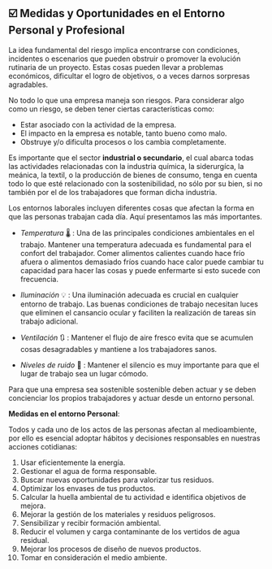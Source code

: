 ## ☑️ Medidas y Oportunidades en el Entorno Personal y Profesional

La idea fundamental del riesgo implica encontrarse con condiciones, incidentes o escenarios que pueden obstruir o promover la evolución rutinaria de un proyecto. Estas cosas pueden llevar a problemas económicos, dificultar el logro de objetivos, o a veces darnos sorpresas agradables.

No todo lo que una empresa maneja son riesgos. Para considerar algo como un riesgo, se deben tener ciertas características como:

- Estar asociado con la actividad de la empresa.
- El impacto en la empresa es notable, tanto bueno como malo.
- Obstruye y/o dificulta procesos o los cambia completamente.

Es importante que el sector **industrial o secundario**, el cual abarca todas las actividades relacionadas con la industria química, la siderurgíca, la meánica, la textil, o la producción de bienes de consumo, tenga en cuenta todo lo que esté relacionado con la sostenibilidad, no sólo por su bien, si no también por el de los trabajadores que forman dicha industria.

Los entornos laborales incluyen diferentes cosas que afectan la forma en que las personas trabajan cada día. Aquí presentamos las más importantes.

- *Temperatura* 🌡️ : Una de las principales condiciones ambientales en el trabajo. Mantener una temperatura adecuada es fundamental para el confort del trabajador. Comer alimentos calientes cuando hace frío afuera o alimentos demasiado fríos cuando hace calor puede cambiar tu capacidad para hacer las cosas y puede enfermarte si esto sucede con frecuencia.

- *Iluminación* 💡 : Una iluminación adecuada es crucial en cualquier entorno de trabajo. Las buenas condiciones de trabajo necesitan luces que eliminen el cansancio ocular y faciliten la realización de tareas sin trabajo adicional.

- *Ventilación* 🔃 : Mantener el flujo de aire fresco evita que se acumulen cosas desagradables y mantiene a los trabajadores sanos.

- *Niveles de ruido* 🔕 : Mantener el silencio es muy importante para que el lugar de trabajo sea un lugar cómodo. 

Para que una empresa sea sostenible sostenible deben actuar y se deben concienciar los propios trabajadores y actuar desde un entorno personal.

**Medidas en el entorno Personal**:

Todos y cada uno de los actos de las personas afectan al medioambiente, por ello es esencial adoptar hábitos y decisiones responsables en nuestras acciones cotidianas:

  1. Usar eficientemente la energía.
  2. Gestionar el agua de forma responsable.
  3. Buscar nuevas oportunidades para valorizar tus residuos.
  4. Optimizar los envases de tus productos.
  5. Calcular la huella ambiental de tu actividad e identifica objetivos de mejora.
  6. Mejorar la gestión de los materiales y residuos peligrosos.
  7. Sensibilizar y recibir formación ambiental.
  8. Reducir el volumen y carga contaminante de los vertidos de agua residual.
  9. Mejorar los procesos de diseño de nuevos productos.
  10. Tomar en consideración el medio ambiente.


